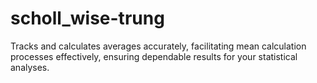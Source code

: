 # scholl_wise-trung
Tracks and calculates averages accurately, facilitating mean calculation processes effectively, ensuring dependable results for your statistical analyses.
